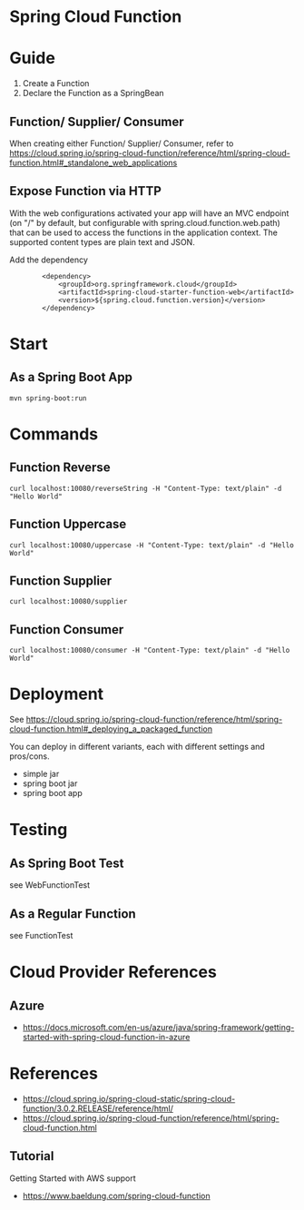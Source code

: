 Spring Cloud Function
=====================

# Guide

1. Create a Function
1. Declare the Function as a SpringBean

## Function/ Supplier/ Consumer

When creating either Function/ Supplier/ Consumer, refer to https://cloud.spring.io/spring-cloud-function/reference/html/spring-cloud-function.html#_standalone_web_applications 

## Expose Function via HTTP

With the web configurations activated your app will have an MVC endpoint (on "/" by default, but configurable with spring.cloud.function.web.path) that can be used to access the functions in the application context. The supported content types are plain text and JSON.

Add the dependency

```
        <dependency>
            <groupId>org.springframework.cloud</groupId>
            <artifactId>spring-cloud-starter-function-web</artifactId>
            <version>${spring.cloud.function.version}</version>
        </dependency>
```


# Start

## As a Spring Boot App
```
mvn spring-boot:run
```

# Commands

## Function Reverse
```
curl localhost:10080/reverseString -H "Content-Type: text/plain" -d "Hello World"
```

## Function Uppercase
```
curl localhost:10080/uppercase -H "Content-Type: text/plain" -d "Hello World"
```

## Function Supplier
```
curl localhost:10080/supplier
```

## Function Consumer
```
curl localhost:10080/consumer -H "Content-Type: text/plain" -d "Hello World"
```

# Deployment

See https://cloud.spring.io/spring-cloud-function/reference/html/spring-cloud-function.html#_deploying_a_packaged_function

You can deploy in different variants, each with different settings and pros/cons.

* simple jar 
* spring boot jar
* spring boot app

# Testing

## As Spring Boot Test

see WebFunctionTest

## As a Regular Function

see FunctionTest

# Cloud Provider References

## Azure

* https://docs.microsoft.com/en-us/azure/java/spring-framework/getting-started-with-spring-cloud-function-in-azure

# References

* https://cloud.spring.io/spring-cloud-static/spring-cloud-function/3.0.2.RELEASE/reference/html/
* https://cloud.spring.io/spring-cloud-function/reference/html/spring-cloud-function.html

## Tutorial

Getting Started with AWS support
* https://www.baeldung.com/spring-cloud-function

